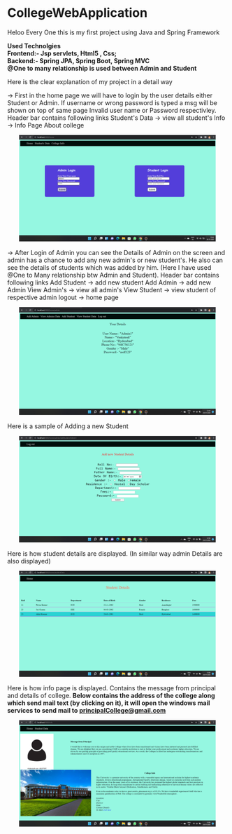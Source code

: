 # CollegeWebApplication
Heloo Every One this is my first project using Java and Spring Framework

**Used Technolgies <br>
Frontend:- Jsp servlets, Html5 , Css; <br>
Backend:- Spring JPA, Spring Boot, Spring MVC <br>
@One to many relationship is used between Admin and Student**

Here is the clear explanation of my project in a detail way

-> First in the home page we will have to login by the user details either Student or Admin. If username or wrong password is typed a msg will be shown on top of same page Invalid user name or Password respectivley.
Header bar contains following links 
Student's Data  -> view all student's
Info -> Info Page About college
<p align="center">
  <img src="Home page.png" width="450" title="home page">
</p>

-> After Login of Admin you can see the Details of Admin on the screen and admin has a chance to add any new admin's or new student's. He also can see the details of students   which was added by him. (Here I have used @One to Many relationship btw Admin and Student).
Header bar contains following links 
Add Student -> add new student
Add Admin -> add new Admin
View Admin's -> view all admin's
View Student -> view student of respective admin
logout -> home page
<p align="center">
  <img src="Admin Page.png" width="450" title="Admin page">
</p>
Here is a sample of Adding a new Student
<p align="center">
  <img src="New Student.png" width="450" title="New Student page">
</p>

Here is how student details are displayed. (In similar way admin Details are also displayed)
<p align="center">
  <img src="Student Details.png" width="450" title="Student Details page">
</p>

Here is how info page is displayed. Contains the message from principal and details of college.
**Below contains the address of the college along which send mail text (by clicking on it), it will open the windows mail services to send mail to principalCollege@gmail.com**
<p align="center">
  <img src="Info Page.png" width="450" title="Student Details page">
</p>
